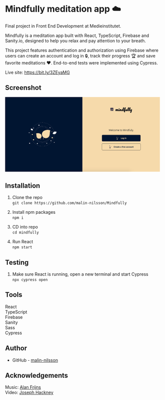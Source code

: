 # Mindfully meditation app ☁️
Final project in Front End Development at Medieinstitutet.

Mindfully is a meditation app built with React, TypeScript, Firebase and Sanity.io, designed to help you relax and pay attention to your breath.

This project features authentication and authorization using Firebase where users can create an account and log in 🔒, track their progress 🏆 and save favorite meditations ❤️. End-to-end tests were implemented using Cypress.

Live site: https://bit.ly/3ZEyaMG

## Screenshot
![](./public/assets/screenshot.png)

## Installation
1. Clone the repo\
`git clone https://github.com/malin-nilsson/Mindfully`

2. Install npm packages\
`npm i`

3. CD into repo\
`cd mindfully`

5. Run React \
`npm start`

## Testing
1. Make sure React is running, open a new terminal and start Cypress\
`npx cypress open`

## Tools
React\
TypeScript\
Firebase\
Sanity\
Sass\
Cypress

## Author
- GitHub - [malin-nilsson](https://github.com/malin-nilsson)

## Acknowledgements
Music: [Alan Frijns](https://pixabay.com/users/alanfrijns-16705522/?tab=audio)\
Video: [Joseph Hackney](https://pixabay.com/users/josephphackney-15024843/?tab=videos)
